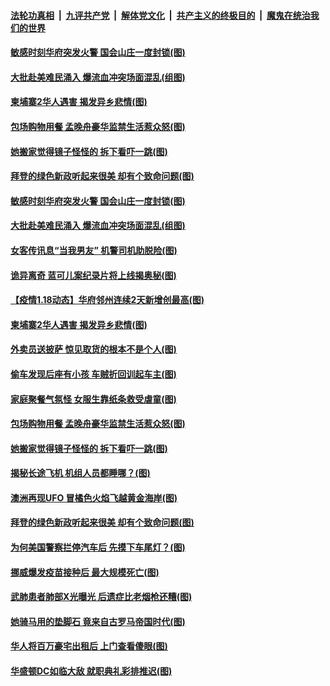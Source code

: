 

####  [法轮功真相](../../../../basic/blob/master/README.md?t=01192131) &nbsp;|&nbsp; [九评共产党](../../../../9ping.md/blob/master/README.md?t=01192131) &nbsp;|&nbsp; [解体党文化](../../../../jtdwh.md/blob/master/README.md?t=01192131)  &nbsp;|&nbsp; [共产主义的终极目的](../../../../gczydzjmd.md/blob/master/README.md?t=01192131) &nbsp;|&nbsp; [魔鬼在统治我们的世界](../../../../mgztzwmdsj.md/blob/master/README.md?t=01192131) 

#### [敏感时刻华府突发火警 国会山庄一度封锁(图)](../pages/p3/959539.md?t=01192131) 

#### [大批赴美难民涌入 爆流血冲突场面混乱(组图)](../pages/p3/959534.md?t=01192131) 

#### [柬埔寨2华人遇害 揭发异乡悲情(图)](../pages/p3/959522.md?t=01192131) 

#### [包场购物用餐 孟晚舟豪华监禁生活惹众怒(图)](../pages/p3/959452.md?t=01192131) 

#### [她搬家觉得镜子怪怪的 拆下看吓一跳(图)](../pages/p3/959447.md?t=01192131) 

#### [拜登的绿色新政听起来很美 却有个致命问题(图)](../pages/p3/959381.md?t=01192131) 

#### [敏感时刻华府突发火警 国会山庄一度封锁(图)](../pages/p3/959539.md?t=01192131) 

#### [大批赴美难民涌入 爆流血冲突场面混乱(组图)](../pages/p3/959534.md?t=01192131) 

#### [女客传讯息“当我男友” 机警司机助脱险(图)](../pages/p3/959533.md?t=01192131) 

#### [诡异离奇 蓝可儿案纪录片将上线揭奥秘(图)](../pages/p3/959530.md?t=01192131) 

#### [【疫情1.18动态】华府邻州连续2天新增创最高(图)](../pages/p3/958875.md?t=01192131) 

#### [柬埔寨2华人遇害 揭发异乡悲情(图)](../pages/p3/959522.md?t=01192131) 

#### [外卖员送披萨 惊见取货的根本不是个人(图)](../pages/p3/959513.md?t=01192131) 

#### [偷车发现后座有小孩 车贼折回训起车主(图)](../pages/p3/959478.md?t=01192131) 

#### [家庭聚餐气氛怪 女服生靠纸条救受虐童(图)](../pages/p3/959471.md?t=01192131) 

#### [包场购物用餐 孟晚舟豪华监禁生活惹众怒(图)](../pages/p3/959452.md?t=01192131) 

#### [她搬家觉得镜子怪怪的 拆下看吓一跳(图)](../pages/p3/959447.md?t=01192131) 

#### [揭秘长途飞机 机组人员都睡哪？(图)](../pages/p3/959396.md?t=01192131) 

#### [澳洲再现UFO 冒橘色火焰飞越黄金海岸(图)](../pages/p3/959393.md?t=01192131) 

#### [拜登的绿色新政听起来很美 却有个致命问题(图)](../pages/p3/959381.md?t=01192131) 

#### [为何美国警察拦停汽车后 先摸下车尾灯？(图)](../pages/p3/959379.md?t=01192131) 

#### [挪威爆发疫苗接种后 最大规模死亡(图)](../pages/p3/959361.md?t=01192131) 

#### [武肺患者肺部X光曝光 后遗症比老烟枪还糟(图)](../pages/p3/959295.md?t=01192131) 

#### [她骑马用的垫脚石 竟来自古罗马帝国时代(图)](../pages/p3/959284.md?t=01192131) 

#### [华人将百万豪宅出租后 上门查看傻眼(图)](../pages/p3/959262.md?t=01192131) 

#### [华盛顿DC如临大敌 就职典礼彩排推迟(图)](../pages/p3/959272.md?t=01192131) 

